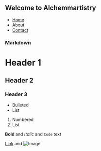 ## Welcome to Alchemmartistry

- [Home](https://github.com/alchemmartistry/alchemmartistry.github.io/edit/main/home.md)
- [About](https://github.com/alchemmartistry/alchemmartistry.github.io/edit/about/home.md)
- [Contact](https://github.com/alchemmartistry/alchemmartistry.github.io/edit/contact/home.md)

### Markdown


# Header 1
## Header 2
### Header 3

- Bulleted
- List

1. Numbered
2. List

**Bold** and _Italic_ and `Code` text

[Link](url) and ![Image](src)

